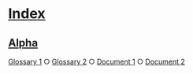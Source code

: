 # [Index](#md5:1186f2e2f5f4f307bd050e478cd010b8)

## [Alpha](#md5:44dd764c83f13afc573a604ac07df359)

[Glossary 1][1] ○ [Glossary 2][2] ○ [Document 1][3] ○ [Document 2][4]

[1]: ./glossary-1.md#md5:ba8f4f1932828457d5bb2a5559f24ba5 "First definition."

[2]: ./glossary-2.md#md5:f4f4e0e4c388bc462cfd125dae54b6f5 "Second definition."

[3]: ./document-1.md#md5:911e6454442a1e980ad1eeebf7fc19fc

[4]: ./document-2.md#md5:765ab5bc8d9f670188c34e86e6b88743
